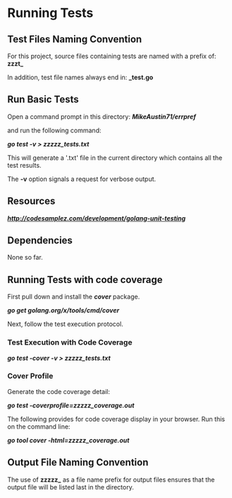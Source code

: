 # Running Tests

## Test Files Naming Convention
For this project, source files containing tests are named with a prefix of: **zzzt_**

In addition, test file names always end in: **_test.go**


## Run Basic Tests
Open a command prompt in this directory:
 ***MikeAustin71/errpref***

and run the following command:

***go test -v > zzzzz_tests.txt***

This will generate a '.txt' file in the current directory which 
contains all the test results. 

The **-v** option signals a request for verbose output.

## Resources
***http://codesamplez.com/development/golang-unit-testing***

## Dependencies
None so far.

## Running Tests with code coverage

First pull down and install the ***cover*** package.

***go get golang.org/x/tools/cmd/cover***
  
Next, follow the test execution protocol.  
  
### Test Execution with Code Coverage

***go test -cover -v > zzzzz_tests.txt***  
     

### Cover Profile

Generate the code coverage detail:

***go test -coverprofile=zzzzz_coverage.out***

The following provides for code coverage display in your
browser. Run this on the command line:

  ***go tool cover -html=zzzzz_coverage.out***

## Output File Naming Convention
The use of **zzzzz_** as a file name prefix for output files ensures
that the output file will be listed last in the directory.